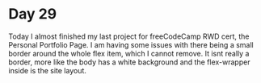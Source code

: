 # Day 29

Today I almost finished my last project for freeCodeCamp RWD cert, the Personal Portfolio Page. I am having some issues with there being a small border around the whole flex item, which I cannot remove. It isnt really a border, more like the body has a white background and the flex-wrapper inside is the site layout.
